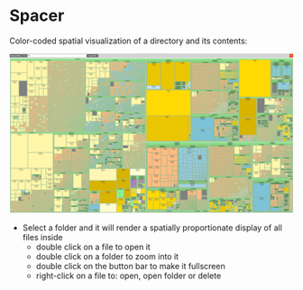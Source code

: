 # Spacer
Color-coded spatial visualization of a directory and its contents:

![alt text](https://github.com/wert64738/Spacer/blob/main/screenshot.jpg)

- Select a folder and it will render a spatially proportionate display of all files inside
	- double click on a file to open it
 	- double click on a folder to zoom into it
	- double click on the button bar to make it fullscreen
	- right-click on a file to: open, open folder or delete
	
